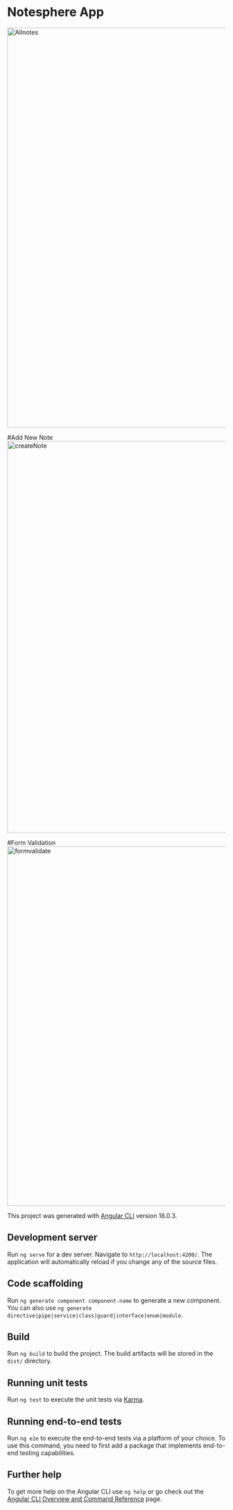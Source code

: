 # Notesphere App
<img width="921" alt="Allnotes" src="https://github.com/john-ndichu-kimani/noteBookUI/assets/114753959/a82298df-d889-4d5b-8c5c-70dad020730a">

#Add New Note
<img width="902" alt="createNote" src="https://github.com/john-ndichu-kimani/noteBookUI/assets/114753959/a1f3c921-04bc-45e3-ad55-41170bfef28c">

#Form Validation
<img width="828" alt="formvalidate" src="https://github.com/john-ndichu-kimani/noteBookUI/assets/114753959/6f30ccea-13e4-4f66-9056-aadcb793c8c6">


This project was generated with [Angular CLI](https://github.com/angular/angular-cli) version 18.0.3.

## Development server

Run `ng serve` for a dev server. Navigate to `http://localhost:4200/`. The application will automatically reload if you change any of the source files.

## Code scaffolding

Run `ng generate component component-name` to generate a new component. You can also use `ng generate directive|pipe|service|class|guard|interface|enum|module`.

## Build

Run `ng build` to build the project. The build artifacts will be stored in the `dist/` directory.

## Running unit tests

Run `ng test` to execute the unit tests via [Karma](https://karma-runner.github.io).

## Running end-to-end tests

Run `ng e2e` to execute the end-to-end tests via a platform of your choice. To use this command, you need to first add a package that implements end-to-end testing capabilities.

## Further help

To get more help on the Angular CLI use `ng help` or go check out the [Angular CLI Overview and Command Reference](https://angular.dev/tools/cli) page.
